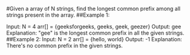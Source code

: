 #Given a array of N strings, find the longest common prefix among all strings present in the array.
##Example 1:
[^bignote]:
Input:
N = 4
arr[] = {geeksforgeeks, geeks, geek,
         geezer}
Output: gee
Explanation: "gee" is the longest common
prefix in all the given strings.
##Example 2:
Input: 
N = 2
arr[] = {hello, world}
Output: -1
Explanation: There's no common prefix
in the given strings.
